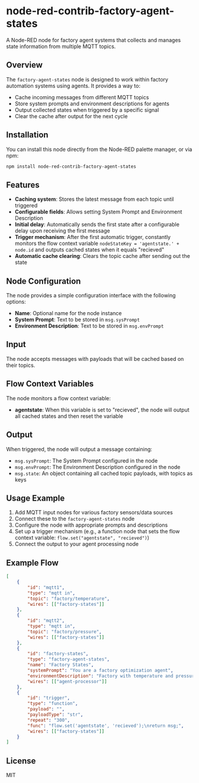 # node-red-contrib-factory-agent-states

A Node-RED node for factory agent systems that collects and manages state information from multiple MQTT topics.

## Overview

The `factory-agent-states` node is designed to work within factory automation systems using agents. It provides a way to:

- Cache incoming messages from different MQTT topics
- Store system prompts and environment descriptions for agents
- Output collected states when triggered by a specific signal
- Clear the cache after output for the next cycle

## Installation

You can install this node directly from the Node-RED palette manager, or via npm:

```bash
npm install node-red-contrib-factory-agent-states
```

## Features

- **Caching system**: Stores the latest message from each topic until triggered
- **Configurable fields**: Allows setting System Prompt and Environment Description
- **Initial delay**: Automatically sends the first state after a configurable delay upon receiving the first message
- **Trigger mechanism**: After the first automatic trigger, constantly monitors the flow context variable `nodeStateKey = 'agentstate.' + node.id` and outputs cached states when it equals "recieved"
- **Automatic cache clearing**: Clears the topic cache after sending out the state

## Node Configuration

The node provides a simple configuration interface with the following options:

- **Name**: Optional name for the node instance
- **System Prompt**: Text to be stored in `msg.sysPrompt`
- **Environment Description**: Text to be stored in `msg.envPrompt`

## Input

The node accepts messages with payloads that will be cached based on their topics.

## Flow Context Variables

The node monitors a flow context variable:

- **agentstate**: When this variable is set to "recieved", the node will output all cached states and then reset the variable

## Output

When triggered, the node will output a message containing:

- `msg.sysPrompt`: The System Prompt configured in the node
- `msg.envPrompt`: The Environment Description configured in the node
- `msg.state`: An object containing all cached topic payloads, with topics as keys

## Usage Example

1. Add MQTT input nodes for various factory sensors/data sources
2. Connect these to the `factory-agent-states` node
3. Configure the node with appropriate prompts and descriptions
4. Set up a trigger mechanism (e.g., a function node that sets the flow context variable: `flow.set("agentstate", "recieved")`)
5. Connect the output to your agent processing node

## Example Flow

```json
[
    {
        "id": "mqtt1",
        "type": "mqtt in",
        "topic": "factory/temperature",
        "wires": [["factory-states"]]
    },
    {
        "id": "mqtt2",
        "type": "mqtt in",
        "topic": "factory/pressure",
        "wires": [["factory-states"]]
    },
    {
        "id": "factory-states",
        "type": "factory-agent-states",
        "name": "Factory States",
        "systemPrompt": "You are a factory optimization agent",
        "environmentDescription": "Factory with temperature and pressure sensors",
        "wires": [["agent-processor"]]
    },
    {
        "id": "trigger",
        "type": "function",
        "payload": "",
        "payloadType": "str",
        "repeat": "300",
        "func": "flow.set('agentstate', 'recieved');\nreturn msg;",
        "wires": [["factory-states"]]
    }
]
```

## License

MIT